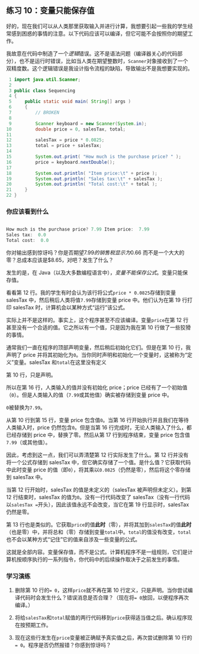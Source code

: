 ## 练习 10：变量只能保存值

好的，现在我们可以从人类那里获取输入并进行计算，我想要引起一些我的学生经常感到困惑的事情的注意。以下代码应该可以编译，但它可能不会按照你的期望工作。

我故意在代码中制造了一个*逻辑*错误。这不是语法问题（编译器关心的代码部分），也不是运行时错误，比如当人类在期望整数时，`Scanner`对象接收到了一个双精度数。这个逻辑错误是我设计指令流程的缺陷，导致输出不是我想要实现的。

```java
 1 import java.util.Scanner;
 2 
 3 public class Sequencing
 4 {
 5     public static void main( String[] args )
 6     {
 7         // BROKEN
 8 
 9         Scanner keyboard = new Scanner(System.in);
10         double price = 0, salesTax, total;
11 
12         salesTax = price * 0.0825;
13         total = price + salesTax;
14 
15         System.out.print( "How much is the purchase price? " );
16         price = keyboard.nextDouble();
17 
18         System.out.println( "Item price:\t" + price );
19         System.out.println( "Sales tax:\t" + salesTax );
20         System.out.println( "Total cost:\t" + total );
21     }
22 }
```

### 你应该看到什么

```java

How much is the purchase price? 7.99 Item price:  7.99
Sales tax:  0.0
Total cost:  0.0
```

你对输出感到惊讶吗？你是否期望$7.99 的销售税显示为$0.66 而不是一个大大的零？总成本应该是$8.65，对吧？发生了什么？

发生的是，在 Java（以及大多数编程语言中），*变量不能保存公式*。变量只能保存值。

看看第 12 行。我的学生有时会认为该行将公式`price * 0.0825`存储到变量 salesTax 中，然后稍后人类将值`7.99`存储到变量 price 中。他们认为在第 19 行打印 salesTax 时，计算机会以某种方式“运行”该公式。

实际上并不是这样的。事实上，这个程序甚至不应该编译。变量`price`在第 12 行甚至没有一个合适的值。它之所以有一个值，只是因为我在第 10 行做了一些狡猾的事情。

通常我们一直在程序的顶部声明变量，然后稍后初始化它们。但是在第 10 行，我声明了 price 并将其初始化为`0`。当你同时声明和初始化一个变量时，这被称为“定义”变量。salesTax 和`total`在这里没有定义

第 10 行，只是声明。

所以在第 16 行，人类输入的值并没有初始化 price；price 已经有了一个初始值（`0`）。但是人类输入的值（`7.99`或其他值）确实被存储到变量 price 中。

`0`被替换为`7.99`。

从第 10 行到第 15 行，变量 price 包含值`0`。当第 16 行开始执行并且我们在等待人类输入时，price 仍然包含`0`。但是当第 16 行完成时，无论人类输入了什么，都已经存储到 price 中，替换了零。然后从第 17 行到程序结束，变量 price 包含值`7.99`（或其他值）。

因此，考虑到这一点，我们可以弄清楚第 12 行实际发生了什么。第 12 行并没有将一个公式存储到 salesTax 中，但它确实存储了一个值。是什么值？它获取代码中此时变量 price 的值（即`0`），将其乘以`0.0825`（仍然是零），然后将这个零存储到 salesTax 中。

当第 12 行开始时，salesTax 的值是未定义的（salesTax 被声明但未定义）。到第 12 行结束时，salesTax 的值为`0`。没有一行代码改变了 salesTax（没有一行代码以`salesTax =`开头），因此该值永远不会改变，当它在第 19 行显示时，salesTax 仍然是零。

第 13 行也是类似的。它获取`price`的值**此时**（零），并将其加到`salesTax`的值**此时**（也是零）中，并将总和（零）存储到变量`total`中。`total`的值没有改变，`total`也不会以某种方式“记住”它的值来自涉及一些变量的公式。

这就是全部内容。变量保存值，而不是公式。计算机程序不是一组规则，它们是计算机按顺序执行的一系列指令，你代码中的后续操作取决于之前发生的事情。

### 学习演练

1.  删除第 10 行的`= 0`，这样`price`就不再在第 10 行定义，只是声明。当你尝试编译代码时会发生什么？错误消息是否合理？（现在将`= 0`放回，以便程序再次编译。）

1.  将给`salesTax`和`total`赋值的两行代码移到`price`获得适当值之后。确认程序现在按预期工作。

1.  现在这些行发生在`price`变量被正确赋予真实值之后，再次尝试删除第 10 行的`= 0`。程序是否仍然报错？你感到惊讶吗？

